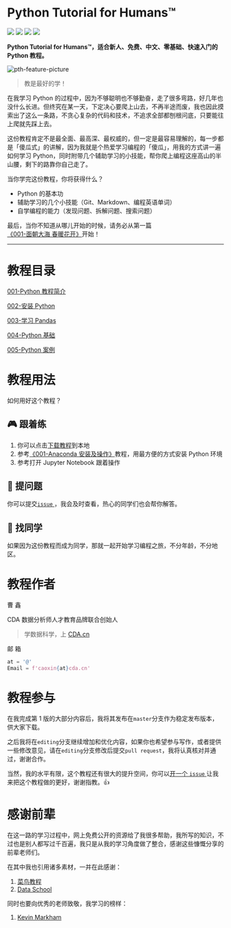 # Python Tutorial for Humans™
![](https://img.shields.io/badge/language-python-yellow.svg)
![](https://img.shields.io/badge/version-v3.7-blue.svg)
![](https://img.shields.io/badge/license-MIT-000000.svg)
[![](https://img.shields.io/github/stars/davidfnck/Python-Tutorial-for-Humans.svg?style=social&label=Star)](https://github.com/imcda/Python-Tutorial-for-Humans "GitHub Stars")

**Python Tutorial for Humans™，适合新人、免费、中文、零基础、快速入门的 Python 教程。**

![pth-feature-picture](https://pptwinpics.oss-cn-beijing.aliyuncs.com/python-tutorial-banner-tiny_20191215205306.webp)

> 教是最好的学！

在我学习 Python 的过程中，因为不够聪明也不够勤奋，走了很多弯路，好几年也没什么长进。但终究在某一天，下定决心要爬上山去，不再半途而废，我也因此摸索出了这么一条路，不贪心复杂的代码和技术，不追求全部都刨根问底，只要能往上爬就先踩上去。

这份教程肯定不是最全面、最高深、最权威的，但一定是最容易理解的，每一步都是「傻瓜式」的讲解，因为我就是个热爱学习编程的「傻瓜」，用我的方式讲一遍如何学习 Python，同时附带几个辅助学习的小技能，帮你爬上编程这座高山的半山腰，剩下的路靠你自己走了。

当你学完这份教程，你将获得什么？

+ Python 的基本功
+ 辅助学习的几个小技能（Git、Markdown、编程英语单词）
+ 自学编程的能力（发现问题、拆解问题、搜索问题）

最后，当你不知道从哪儿开始的时候，请务必从第一篇[《001-面朝大海 春暖花开》](https://github.com/imcda/Python-Tutorial-for-Humans/blob/editing/001-Python%20%E6%95%99%E7%A8%8B%E7%AE%80%E4%BB%8B/001-%E9%9D%A2%E5%90%91%E5%AF%B9%E8%B1%A1%20%E6%98%A5%E6%9A%96%E8%8A%B1%E5%BC%80.md)开始！

---

# 教程目录

[001-Python 教程简介](https://github.com/imcda/Python-Tutorial-for-Humans/tree/master/001-Python%20%E6%95%99%E7%A8%8B%E7%AE%80%E4%BB%8B)

[002-安装 Python](https://github.com/imcda/Python-Tutorial-for-Humans/tree/master/002-%E5%AE%89%E8%A3%85%20Python)

[003-学习 Pandas](https://github.com/imcda/Python-Tutorial-for-Humans/tree/master/003-%E5%AD%A6%E4%B9%A0%20Pandas)

[004-Python 基础](https://github.com/imcda/Python-Tutorial-for-Humans/tree/master/004-Python%20%E5%9F%BA%E7%A1%80)

[005-Python 案例](https://github.com/imcda/Python-Tutorial-for-Humans/tree/master/005-Python%20%E6%A1%88%E4%BE%8B)

# 教程用法
如何用好这个教程？

## :video_game: 跟着练
1. 你可以点击[下载教程](https://github.com/imcda/Python-Tutorial-for-Humans/archive/master.zip)到本地
2. 参考[《001-Anaconda 安装及操作》](https://github.com/imcda/Python-Tutorial-for-Humans/blob/master/002-%E5%AE%89%E8%A3%85%20Python/001-Anaconda%20%E5%AE%89%E8%A3%85%E5%8F%8A%E6%93%8D%E4%BD%9C.md)教程，用最方便的方式安装 Python 环境
3. 参考[]()打开 Jupyter Notebook 跟着操作

## :microphone: 提问题
你可以提交[`issue` ](https://github.com/imcda/Python-Tutorial-for-Humans/issues)，我会及时查看，热心的同学们也会帮你解答。

## :beer: 找同学
如果因为这份教程而成为同学，那就一起开始学习编程之旅，不分年龄，不分地区。

# 教程作者
曹 鑫

CDA 数据分析师人才教育品牌联合创始人
> 学数据科学，上 [CDA.cn](http://cda.cn)

邮 箱
```python
at = '@'
Email = f'caoxin{at}cda.cn'
```
# 教程参与

在我完成第 1 版的大部分内容后，我将其发布在`master`分支作为稳定发布版本，供大家下载。

之后我将在`editing`分支继续增加和优化内容，如果你也希望参与写作，或者提供一些修改意见，请在`editing`分支修改后提交`pull request`，我将认真核对并通过，谢谢合作。

当然，我的水平有限，这个教程还有很大的提升空间，你可以[开一个 `issue` ](https://github.com/imcda/Python-Tutorial-for-Humans/issues)让我来把这个教程做的更好，谢谢指教。:thumbsup:

# 感谢前辈

在这一路的学习过程中，网上免费公开的资源给了我很多帮助，我所写的知识，不过也是别人都写过千百遍，我只是从我的学习角度做了整合，感谢这些慷慨分享的前辈老师们。

在其中我也引用诸多素材，一并在此感谢：

1. [菜鸟教程](https://www.runoob.com/python)
2. [Data School](https://www.youtube.com/channel/UCnVzApLJE2ljPZSeQylSEyg)

同时也要向优秀的老师致敬，我学习的榜样：
1. [Kevin Markham](https://github.com/justmarkham)



